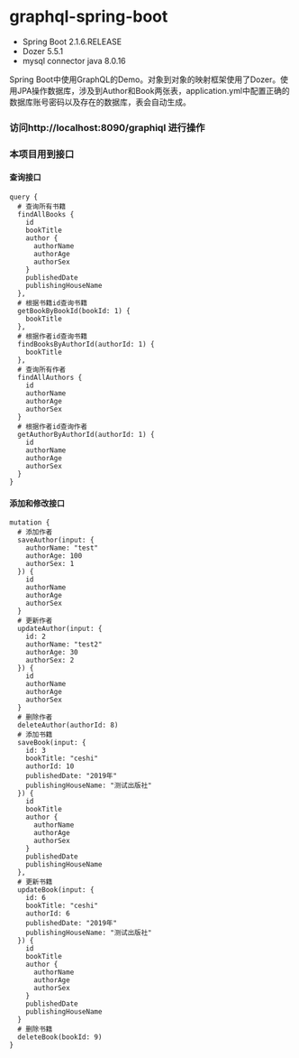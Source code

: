# graphql-spring-boot

* Spring Boot 2.1.6.RELEASE
* Dozer 5.5.1
* mysql connector java 8.0.16

Spring Boot中使用GraphQL的Demo。对象到对象的映射框架使用了Dozer。使用JPA操作数据库，涉及到Author和Book两张表，application.yml中配置正确的数据库账号密码以及存在的数据库，表会自动生成。

### 访问http://localhost:8090/graphiql 进行操作
### 本项目用到接口

#### 查询接口
```
query {
  # 查询所有书籍
  findAllBooks {
    id
    bookTitle
    author {
      authorName
      authorAge
      authorSex
    }
  	publishedDate
    publishingHouseName
  },
  # 根据书籍id查询书籍
  getBookByBookId(bookId: 1) {
    bookTitle
  },
  # 根据作者id查询书籍
  findBooksByAuthorId(authorId: 1) {
    bookTitle
  },
  # 查询所有作者
  findAllAuthors {
    id
    authorName
    authorAge
    authorSex
  }
  # 根据作者id查询作者
  getAuthorByAuthorId(authorId: 1) {
    id
    authorName
    authorAge
    authorSex
  }
}
```

#### 添加和修改接口
```
mutation {
  # 添加作者
  saveAuthor(input: {
    authorName: "test"
    authorAge: 100
    authorSex: 1
  }) {
    id
    authorName
    authorAge
    authorSex
  }
  # 更新作者
  updateAuthor(input: {
    id: 2
    authorName: "test2"
    authorAge: 30
    authorSex: 2
  }) {
    id
    authorName
    authorAge
    authorSex
  }
  # 删除作者
  deleteAuthor(authorId: 8)
  # 添加书籍
  saveBook(input: {
    id: 3
    bookTitle: "ceshi"
    authorId: 10
    publishedDate: "2019年"
    publishingHouseName: "测试出版社"
  }) {
  	id
    bookTitle
    author {
      authorName
      authorAge
      authorSex
    }
  	publishedDate
    publishingHouseName
  },
  # 更新书籍
  updateBook(input: {
    id: 6
    bookTitle: "ceshi"
    authorId: 6
    publishedDate: "2019年"
    publishingHouseName: "测试出版社"
  }) {
  	id
    bookTitle
    author {
      authorName
      authorAge
      authorSex
    }
  	publishedDate
    publishingHouseName
  }
  # 删除书籍
  deleteBook(bookId: 9)
}
```
